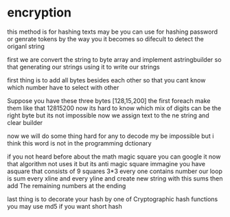 # encryption

this method is for hashing texts may be you can use for hashing password or genrate tokens by the way you it becomes so difecult to detect the origanl string

first we are convert the string to byte array and implement astringbuilder so that generating our strings using it to write our strings

first thing is to add all bytes besides each other so that you cant know which number have to select with other

Suppose you have these three bytes
[128,15,200]
the first foreach make them like that
12815200 now its hard to know which  mix of digits can be the right byte but its not impossible
now we assign text to the ne string and clear builder

now we will do some thing hard for any to decode  my be impossible but i think this word is not in the programming dctionary

if you not heard before about the math magic square you can google it now that algorithm not uses it but its anti magic square
immagine you have asquare  that consists of 9 squares 3*3 every one contains number
our loop is sum every xline and every yline and create new string with this sums
then add The remaining numbers at the ending

last thing is to decorate your hash by one of Cryptographic hash functions
you may use md5 if you want short hash
